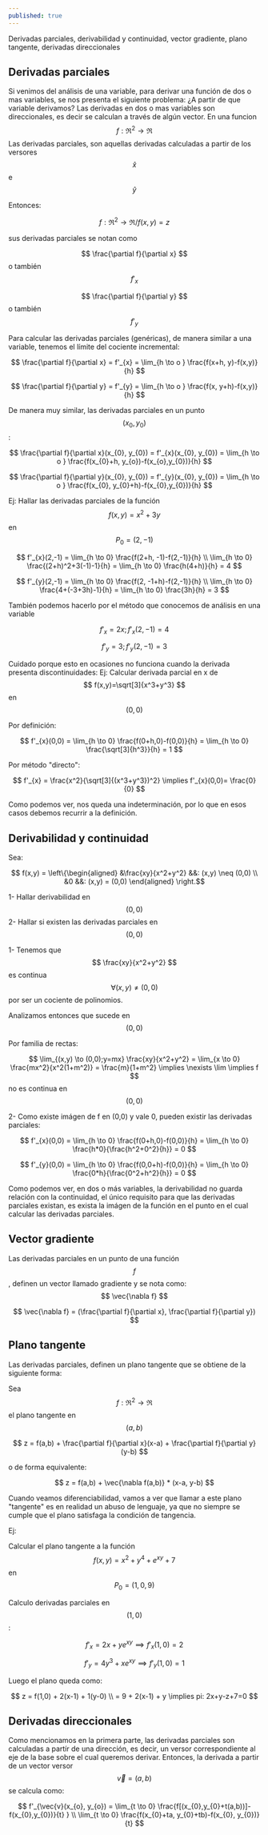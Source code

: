 ```yaml
---
published: true
---
```

Derivadas parciales, derivabilidad y continuidad, vector gradiente, plano tangente, derivadas direccionales

## Derivadas parciales

Si venimos del análisis de una variable, para derivar una función de dos o mas variables, se nos presenta el siguiente problema: ¿A partir de que variable derivamos?
Las derivadas en dos o mas variables son direccionales, es decir se calculan a través de algún vector.
En una funcion $$ f:\Re^2 \to \Re $$ Las derivadas parciales, son aquellas derivadas calculadas a partir de los versores $$ \hat{x} $$ e $$ \hat{y} $$ 

Entonces:

$$ f:\Re^2 \to \Re / f(x,y)=z $$

sus derivadas parciales se notan como

$$ \frac{\partial f}{\partial x} $$ o también $$ f'_{x} $$

$$ \frac{\partial f}{\partial y} $$ o también $$ f'_{y} $$

Para calcular las derivadas parciales (genéricas), de manera similar a una variable, tenemos el límite del cociente incremental:

$$ \frac{\partial f}{\partial x} = f'_{x} = \lim_{h \to o } \frac{f(x+h, y)-f(x,y)}{h} $$

$$ \frac{\partial f}{\partial y} = f'_{y} = \lim_{h \to o } \frac{f(x, y+h)-f(x,y)}{h} $$

De manera muy similar, las derivadas parciales en un punto $$ (x_{0}, y_{0}) $$:

$$ \frac{\partial f}{\partial x}(x_{0}, y_{0}) = f'_{x}(x_{0}, y_{0}) = \lim_{h \to o } \frac{f(x_{0}+h, y_{o})-f(x_{o},y_{0})}{h} $$

$$ \frac{\partial f}{\partial y}(x_{0}, y_{0}) = f'_{y}(x_{0}, y_{0}) = \lim_{h \to o } \frac{f(x_{0}, y_{0}+h)-f(x_{0},y_{0})}{h} $$

Ej: Hallar las derivadas parciales de la función $$ f(x,y)=x^2+3y $$ en $$ P_{0}=(2,-1) $$

$$ f'_{x}(2,-1) = \lim_{h \to 0} \frac{f(2+h, -1)-f(2,-1)}{h} \\
\lim_{h \to 0} \frac{(2+h)^2+3(-1)-1}{h} = \lim_{h \to 0} \frac{h(4+h)}{h} = 4
$$

$$ f'_{y}(2,-1) = \lim_{h \to 0} \frac{f(2, -1+h)-f(2,-1)}{h} \\
\lim_{h \to 0} \frac{4+(-3+3h)-1}{h} = \lim_{h \to 0} \frac{3h}{h} = 3
$$

También podemos hacerlo por el método que conocemos de análisis en una variable

$$ f'_{x} = 2x; f'_{x}(2,-1)=4 $$

$$ f'_{y} = 3; f'_{y}(2,-1)=3 $$

Cuidado porque esto en ocasiones no funciona cuando la derivada presenta discontinuidades:
Ej: Calcular derivada parcial en x de  $$ f(x,y)=\sqrt[3]{x^3+y^3} $$ en $$ (0,0) $$

Por definición:

$$ f'_{x}(0,0) = \lim_{h \to 0} \frac{f(0+h,0)-f(0,0)}{h} = \lim_{h \to 0} \frac{\sqrt[3]{h^3}}{h} = 1 $$

Por método "directo":

$$ f'_{x} = \frac{x^2}{\sqrt[3]{(x^3+y^3})^2} \implies f'_{x}(0,0)= \frac{0}{0} $$

Como podemos ver, nos queda una indeterminación, por lo que en esos casos debemos recurrir a la definición.

## Derivabilidad y continuidad

Sea:

$$
f(x,y) = \left\{\begin{aligned}
&\frac{xy}{x^2+y^2} &&: (x,y) \neq (0,0) \\
&0 &&: (x,y) = (0,0)
\end{aligned}
\right.$$

1- Hallar derivabilidad en $$(0,0)$$
2- Hallar si existen las derivadas parciales en $$(0,0)$$

1- Tenemos que $$ \frac{xy}{x^2+y^2} $$ es continua $$ \forall (x,y) \neq (0,0) $$ por ser un cociente de polinomios.

Analizamos entonces que sucede en $$(0,0)$$

Por familia de rectas:

$$ \lim_{(x,y) \to (0,0);y=mx} \frac{xy}{x^2+y^2} = \lim_{x \to 0} \frac{mx^2}{x^2(1+m^2)} = \frac{m}{1+m^2} \implies \nexists \lim  \implies f $$ no es continua en $$ (0,0) $$

2- Como existe imágen de f en (0,0) y vale 0, pueden existir las derivadas parciales:

$$ f'_{x}(0,0) = \lim_{h \to 0} \frac{f(0+h,0)-f(0,0)}{h} = \lim_{h \to 0} \frac{h*0}{\frac{h^2+0^2}{h}} = 0 $$

$$ f'_{y}(0,0) = \lim_{h \to 0} \frac{f(0,0+h)-f(0,0)}{h} = \lim_{h \to 0} \frac{0*h}{\frac{0^2+h^2}{h}} = 0 $$

Como podemos ver, en dos o más variables, la derivabilidad no guarda relación con la continuidad, el único requisito para que las derivadas parciales existan, es exista la imágen de la función en el punto en el cual calcular las derivadas parciales.

## Vector gradiente

Las derivadas parciales en un punto de una función $$f$$, definen un vector llamado gradiente y se nota como: $$ \vec{\nabla f} $$

$$ \vec{\nabla f} = (\frac{\partial f}{\partial x}, \frac{\partial f}{\partial y}) $$

## Plano tangente

Las derivadas parciales, definen un plano tangente que se obtiene de la siguiente forma:

Sea $$ f: \Re^2 \to \Re $$ el plano tangente en $$ (a,b) $$

$$ z = f(a,b) + \frac{\partial f}{\partial x}(x-a) + \frac{\partial f}{\partial y}(y-b) $$

o de forma equivalente:

$$ z = f(a,b) + \vec{\nabla f(a,b)} * (x-a, y-b) $$

Cuando veamos diferenciabilidad, vamos a ver que llamar a este plano "tangente" es en realidad un abuso de lenguaje, ya que no siempre se cumple que el plano satisfaga la condición  de tangencia.

Ej:

Calcular el plano tangente a la función $$ f(x,y) = x^2+y^4+e^{xy}+7 $$ en $$P_{0}=(1,0,9)$$

Calculo derivadas parciales en $$ (1,0) $$:

$$ f'_{x} = 2x+ye^{xy} \implies f'_{x}(1,0) = 2 $$

$$ f'_{y} = 4y^3+xe^{xy} \implies f'_{y}(1,0) = 1 $$

Luego el plano queda como:

$$ z = f(1,0) + 2(x-1) + 1(y-0) \\
= 9 + 2(x-1) + y \implies pi: 2x+y-z+7=0
$$

## Derivadas direccionales

Como mencionamos en la primera parte, las derivadas parciales son calculadas a partír de una dirección, es decir, un versor correspondiente al eje de la base sobre el cual queremos derivar.
Entonces, la derivada a partir de un vector versor $$ \vec{v} = (a,b) $$ se calcula como:

$$ f'_{\vec{v}(x_{o}, y_{o}) = \lim_{t \to 0} \frac{f[(x_{0},y_{0}+t(a,b))]-f(x_{0},y_{0})}{t} } \\
\lim_{t \to 0} \frac{f(x_{0}+ta, y_{0}+tb)-f(x_{0}, y_{0})}{t}
$$
